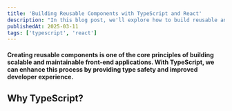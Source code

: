 ```yaml
---
title: 'Building Reusable Components with TypeScript and React'
description: "In this blog post, we'll explore how to build reusable and type-safe components using TypeScript in React. We'll walk through creating a simple Button component, explaining the benefits of TypeScript's type safety, and demonstrating how to use the component effectively in your application."
publishedAt: 2025-03-11
tags: ['typescript', 'react']
---
```


#### Creating reusable components is one of the core principles of building scalable and maintainable front-end applications. With TypeScript, we can enhance this process by providing type safety and improved developer experience.

## Why TypeScript?
